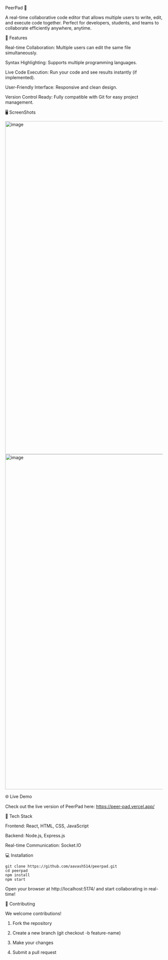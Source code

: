 PeerPad 📝

A real-time collaborative code editor that allows multiple users to write, edit, and execute code together. Perfect for developers, students, and teams to collaborate efficiently anywhere, anytime.

🌟 Features

Real-time Collaboration: Multiple users can edit the same file simultaneously.

Syntax Highlighting: Supports multiple programming languages.

Live Code Execution: Run your code and see results instantly (if implemented).

User-Friendly Interface: Responsive and clean design.

Version Control Ready: Fully compatible with Git for easy project management.

🖥 ScreenShots

<img width="1879" height="1064" alt="image" src="https://github.com/user-attachments/assets/7dc6ad67-6acf-4265-952b-7d90293e73a5" />

<img width="1889" height="1071" alt="image" src="https://github.com/user-attachments/assets/b49ad2e2-b107-400a-949a-a4ce848e5582" />

🌐 Live Demo

Check out the live version of PeerPad here:
https://peer-pad.vercel.app/

🚀 Tech Stack

Frontend: React, HTML, CSS, JavaScript

Backend: Node.js, Express.js

Real-time Communication: Socket.IO

💻 Installation
```
git clone https://github.com/aavash514/peerpad.git
cd peerpad
npm install
npm start
```

Open your browser at http://localhost:5174/ and start collaborating in real-time!

🤝 Contributing

 We welcome contributions!

1. Fork the repository

2. Create a new branch (git checkout -b feature-name)

2. Make your changes

4. Submit a pull request

   
